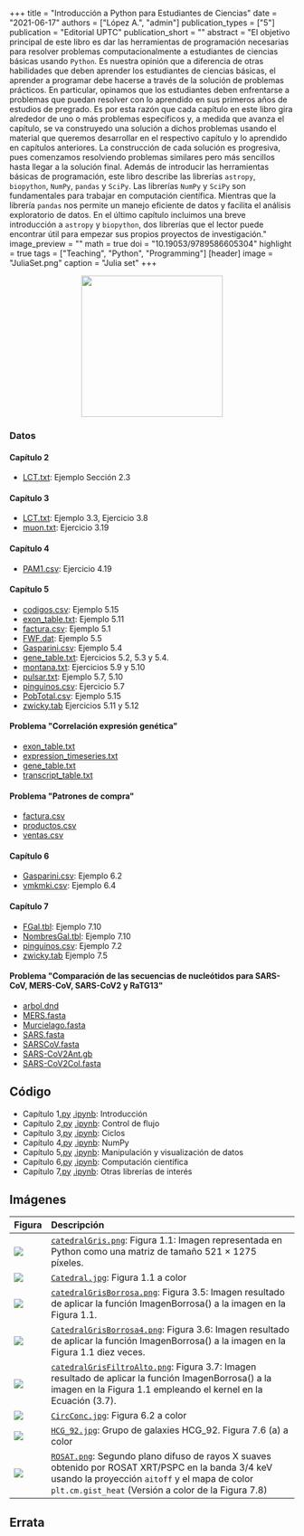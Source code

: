 +++
title = "Introducción a Python para Estudiantes de Ciencias"
date = "2021-06-17"
authors = ["López A.", "admin"]
publication_types = ["5"]
publication = "Editorial UPTC"
publication_short = ""
abstract = "El objetivo principal de este libro es dar las herramientas de programación necesarias para resolver problemas computacionalmente a estudiantes de ciencias básicas usando `Python`. Es nuestra opinión que a diferencia de otras habilidades que deben aprender los estudiantes de ciencias básicas, el aprender a programar debe hacerse a través de la solución de problemas prácticos. En particular, opinamos que los estudiantes deben enfrentarse a problemas que puedan resolver con lo aprendido en sus primeros años de estudios de pregrado. Es por esta razón que cada capítulo en este libro gira alrededor de uno o más problemas específicos y, a medida que avanza el capítulo, se va construyedo una solución a dichos problemas usando el material que queremos desarrollar en el respectivo capítulo y lo aprendido en capítulos anteriores.  La construcción de cada solución es progresiva, pues comenzamos resolviendo problemas similares pero más sencillos hasta llegar a la solución final. Además de introducir  las herramientas básicas de programación, este libro describe las librerías `astropy`, `biopython`, `NumPy`, `pandas` y  `SciPy`. Las librerías `NumPy` y `SciPy` son fundamentales para trabajar en computación científica. Mientras que la librería `pandas` nos permite un manejo eficiente de datos y facilita el análisis exploratorio de datos. En el último capítulo incluimos una breve introducción a `astropy` y `biopython`, dos librerías que el lector puede encontrar útil para empezar sus propios proyectos de investigación."
image_preview = ""
math = true
doi = "10.19053/9789586605304"
highlight = true
tags = ["Teaching", "Python", "Programming"]
[header]
image = "JuliaSet.png"
caption = "Julia set"
+++


<center><img src="https://alexrojas.netlify.app/media/ProgCaratula.png" width="250">

</center>


### Datos

#### Capítulo 2

* [LCT.txt](https://alexrojas.netlify.com/Data/Prog/LCT.txt): Ejemplo Sección 2.3

#### Capítulo 3

* [LCT.txt](https://alexrojas.netlify.com/Data/Prog/LCT.txt): Ejemplo 3.3, Ejercicio 3.8
* [muon.txt](https://alexrojas.netlify.com/Data/Prog/muon.txt): Ejercicio 3.19

#### Capítulo 4

* [PAM1.csv](https://alexrojas.netlify.com/Data/Prog/PAM1.csv): Ejercicio 4.19


#### Capítulo 5

* [codigos.csv](https://alexrojas.netlify.com/Data/Prog/codigos.csv): Ejemplo 5.15
* [exon_table.txt](https://alexrojas.netlify.com/Data/Prog/exon_table.txt): Ejemplo 5.11
* [factura.csv](https://alexrojas.netlify.com/Data/Prog/factura.csv): Ejemplo 5.1
* [FWF.dat](https://alexrojas.netlify.com/Data/Prog/FWF.dat): Ejemplo 5.5
* [Gasparini.csv](https://alexrojas.netlify.com/Data/Prog/Gasparini.csv): Ejemplo 5.4
* [gene_table.txt](https://alexrojas.netlify.com/Data/Prog/gene_table.txt): Ejercicios 5.2, 5.3 y 5.4. 
* [montana.txt](https://alexrojas.netlify.com/Data/Prog/montana.txt): Ejercicios 5.9 y 5.10
* [pulsar.txt](https://alexrojas.netlify.com/Data/Prog/pulsar.txt): Ejemplo 5.7, 5.10
* [pinguinos.csv](https://alexrojas.netlify.com/Data/Prog/pinguinos.csv): Ejercicio 5.7
* [PobTotal.csv](https://alexrojas.netlify.com/Data/Prog/PobTotal.csv): Ejemplo 5.15
* [zwicky.tab](https://alexrojas.netlify.com/Data/Prog/zwicky.tab) Ejercicios 5.11 y 5.12


#### Problema "Correlación expresión genética"

* [exon_table.txt](https://alexrojas.netlify.com/Data/Prog/exon_table.txt)
* [expression_timeseries.txt](https://alexrojas.netlify.com/Data/Prog/expression_timeseries.txt)
* [gene_table.txt](https://alexrojas.netlify.com/Data/Prog/gene_table.txt)
* [transcript_table.txt](https://alexrojas.netlify.com/Data/Prog/transcript_table.txt)

#### Problema "Patrones de compra"

* [factura.csv](https://alexrojas.netlify.com/Data/Prog/factura.csv)
* [productos.csv](https://alexrojas.netlify.com/Data/Prog/productos.csv)
* [ventas.csv](https://alexrojas.netlify.com/Data/Prog/ventas.csv)


#### Capítulo 6

* [Gasparini.csv](https://alexrojas.netlify.com/Data/Prog/Gasparini.csv): Ejemplo 6.2
* [vmkmki.csv](https://alexrojas.netlify.com/Data/Prog/vmkmki.csv): Ejemplo 6.4


#### Capítulo 7

* [FGal.tbl](https://alexrojas.netlify.com/Data/Prog/FGal.tbl): Ejemplo 7.10
* [NombresGal.tbl](https://alexrojas.netlify.com/Data/Prog/NombresGal.tbl): Ejemplo 7.10
* [pinguinos.csv](https://alexrojas.netlify.com/Data/Prog/pinguinos.csv): Ejemplo 7.2
* [zwicky.tab](https://alexrojas.netlify.com/Data/Prog/zwicky.tab) Ejemplo 7.5

#### Problema "Comparación de las secuencias de nucleótidos para SARS-CoV, MERS-CoV, SARS-CoV2 y RaTG13"

* [arbol.dnd](https://alexrojas.netlify.com/Data/Prog/arbol.dnd)
* [MERS.fasta](https://alexrojas.netlify.com/Data/Prog/MERS.fasta)
* [Murcielago.fasta](https://alexrojas.netlify.com/Data/Prog/Murcielago.fasta)
* [SARS.fasta](https://alexrojas.netlify.com/Data/Prog/SARS.fasta)
* [SARSCoV.fasta](https://alexrojas.netlify.com/Data/Prog/SARSCoV.fasta)
* [SARS-CoV2Ant.gb](https://alexrojas.netlify.com/Data/Prog/SARS-CoV2Ant.gb)
* [SARS-CoV2Col.fasta](https://alexrojas.netlify.com/Data/Prog/SARS-CoV2Col.fasta)



## Código

* Capítulo 1[.py](https://alexrojas.netlify.com/code/Prog/PPCap1.py) [.ipynb](https://alexrojas.netlify.com/code/Prog/PPCap1.ipynb): Introducción 
* Capítulo 2[.py](https://alexrojas.netlify.com/code/Prog/PPCap2.py) [.ipynb](https://alexrojas.netlify.com/code/Prog/PPCap2.ipynb): Control de flujo 
* Capítulo 3[.py](https://alexrojas.netlify.com/code/Prog/PPCap3.py) [.ipynb](https://alexrojas.netlify.com/code/Prog/PPCap3.ipynb): Ciclos 
* Capítulo 4[.py](https://alexrojas.netlify.com/code/Prog/PPCap4.py) [.ipynb](https://alexrojas.netlify.com/code/Prog/PPCap4.ipynb): NumPy
* Capítulo 5[.py](https://alexrojas.netlify.com/code/Prog/PPCap5.py) [.ipynb](https://alexrojas.netlify.com/code/Prog/PPCap5.ipynb): Manipulación y visualización de datos
* Capítulo 6[.py](https://alexrojas.netlify.com/code/Prog/PPCap6.py) [.ipynb](https://alexrojas.netlify.com/code/Prog/PPCap6.ipynb): Computación científica 
* Capítulo 7[.py](https://alexrojas.netlify.com/code/Prog/PPCap7.py) [.ipynb](https://alexrojas.netlify.com/code/Prog/PPCap7.ipynb): Otras librerías de interés 

## Imágenes

Figura  | Descripción
:------ | :------
![](https://alexrojas.netlify.com/media/Prog/CatedralGris.png) | [`catedralGris.png`](https://alexrojas.netlify.com/media/Prog/catedralGris.png): Figura 1.1: Imagen representada en Python como una matriz de tamaño 521 × 1275 píxeles.
![](https://alexrojas.netlify.com/media/Prog/Catedral.jpg) | [`Catedral.jpg`](https://alexrojas.netlify.com/media/Prog/Catedral.jpg): Figura 1.1 a color  
![](https://alexrojas.netlify.com/media/Prog/catedralGrisBorrosa.png) | [`catedralGrisBorrosa.png`](https://alexrojas.netlify.com/media/Prog/catedralGrisBorrosa.png): Figura 3.5: Imagen resultado de aplicar la función ImagenBorrosa() a la imagen en la Figura 1.1.  
![](https://alexrojas.netlify.com/media/Prog/catedralGrisBorrosa4.png) | [`CatedralGrisBorrosa4.png`](https://alexrojas.netlify.com/media/Prog/catedralGrisBorrosa4.png): Figura 3.6: Imagen resultado de aplicar la función ImagenBorrosa() a la imagen en la Figura 1.1 diez veces.
![](https://alexrojas.netlify.com/media/Prog/catedralGrisFiltroAlto.png) | [`catedralGrisFiltroAlto.png`](https://alexrojas.netlify.com/media/Prog/catedralGrisFiltroAlto.png): Figura 3.7: Imagen resultado de aplicar la función ImagenBorrosa() a la imagen en la Figura 1.1 empleando el kernel en la Ecuación (3.7). 
![](https://alexrojas.netlify.com/media/Prog/CircConc.jpg) | [`CircConc.jpg`](https://alexrojas.netlify.com/media/Prog/CircConc.jpg): Figura 6.2 a color 
![](https://alexrojas.netlify.com/media/Prog/HCG_92.jpg) | [`HCG_92.jpg`](https://alexrojas.netlify.com/media/Prog/HCG_92.jpg): Grupo de galaxies HCG_92. Figura 7.6 (a) a color
![](https://alexrojas.netlify.com/media/Prog/ROSAT.png) | [`ROSAT.png`](https://alexrojas.netlify.com/media/Prog/ROSAT.png): Segundo plano difuso de rayos X suaves obtenido por ROSAT XRT/PSPC en la banda 3/4 keV usando la proyección `aitoff` y el mapa de color `plt.cm.gist_heat` (Versión a color de la Figura 7.8)


## Errata



